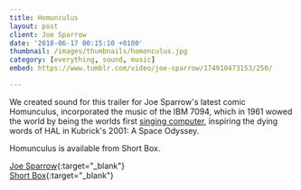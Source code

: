 ```yaml
---
title: Homunculus
layout: post
client: Joe Sparrow
date: '2018-06-17 00:15:10 +0100'
thumbnail: /images/thumbnails/homonculus.jpg
category: [everything, sound, music]
embed: https://www.tumblr.com/video/joe-sparrow/174910473153/250/

---
```


We created sound for this trailer for Joe Sparrow's latest comic Homunculus, incorporated the music of the IBM 7094, which in 1961 wowed the world by being the worlds first [singing computer](https://www.youtube.com/watch?v=yIwhx3NQSLg), inspiring the dying words of HAL in Kubrick's 2001: A Space Odyssey.

Homunculus is available from Short Box.

[Joe Sparrow](http://joe-sparrow.com/){:target="_blank"}   
[Short Box](https://shortbox.bigcartel.com/){:target="_blank"}  
